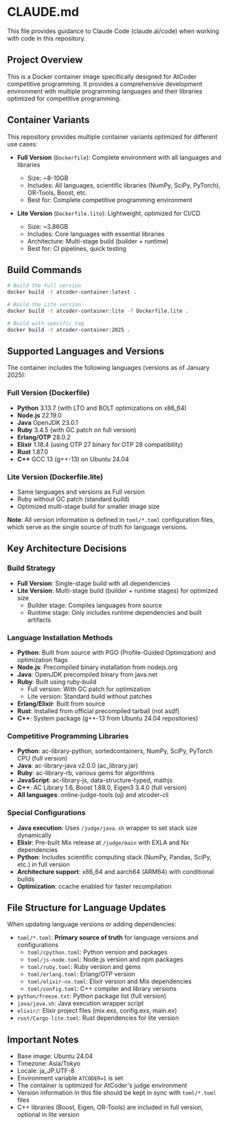 # CLAUDE.md

This file provides guidance to Claude Code (claude.ai/code) when working with code in this repository.

## Project Overview

This is a Docker container image specifically designed for AtCoder competitive programming. It provides a comprehensive development environment with multiple programming languages and their libraries optimized for competitive programming.

## Container Variants

This repository provides multiple container variants optimized for different use cases:

- **Full Version** (`Dockerfile`): Complete environment with all languages and libraries
  - Size: ~8-10GB
  - Includes: All languages, scientific libraries (NumPy, SciPy, PyTorch), OR-Tools, Boost, etc.
  - Best for: Complete competitive programming environment

- **Lite Version** (`Dockerfile.lite`): Lightweight, optimized for CI/CD
  - Size: ~3.86GB
  - Includes: Core languages with essential libraries
  - Architecture: Multi-stage build (builder + runtime)
  - Best for: CI pipelines, quick testing

## Build Commands

```bash
# Build the Full version
docker build -t atcoder-container:latest .

# Build the Lite version
docker build -t atcoder-container:lite -f Dockerfile.lite .

# Build with specific tag
docker build -t atcoder-container:2025 .
```

## Supported Languages and Versions

The container includes the following languages (versions as of January 2025):

### Full Version (Dockerfile)
- **Python** 3.13.7 (with LTO and BOLT optimizations on x86_64)
- **Node.js** 22.19.0
- **Java** OpenJDK 23.0.1
- **Ruby** 3.4.5 (with GC patch on full version)
- **Erlang/OTP** 28.0.2
- **Elixir** 1.18.4 (using OTP 27 binary for OTP 28 compatibility)
- **Rust** 1.87.0
- **C++** GCC 13 (g++-13) on Ubuntu 24.04

### Lite Version (Dockerfile.lite)
- Same languages and versions as Full version
- Ruby without GC patch (standard build)
- Optimized multi-stage build for smaller image size

**Note**: All version information is defined in `toml/*.toml` configuration files, which serve as the single source of truth for language versions.

## Key Architecture Decisions

### Build Strategy
- **Full Version**: Single-stage build with all dependencies
- **Lite Version**: Multi-stage build (builder + runtime stages) for optimized size
  - Builder stage: Compiles languages from source
  - Runtime stage: Only includes runtime dependencies and built artifacts

### Language Installation Methods
- **Python**: Built from source with PGO (Profile-Guided Optimization) and optimization flags
- **Node.js**: Precompiled binary installation from nodejs.org
- **Java**: OpenJDK precompiled binary from java.net
- **Ruby**: Built using ruby-build
  - Full version: With GC patch for optimization
  - Lite version: Standard build without patches
- **Erlang/Elixir**: Built from source
- **Rust**: Installed from official precompiled tarball (not asdf)
- **C++**: System package (g++-13 from Ubuntu 24.04 repositories)

### Competitive Programming Libraries
- **Python**: ac-library-python, sortedcontainers, NumPy, SciPy, PyTorch CPU (full version)
- **Java**: ac-library-java v2.0.0 (ac_library.jar)
- **Ruby**: ac-library-rb, various gems for algorithms
- **JavaScript**: ac-library-js, data-structure-typed, mathjs
- **C++**: AC Library 1.6, Boost 1.88.0, Eigen3 3.4.0 (full version)
- **All languages**: online-judge-tools (oj) and atcoder-cli

### Special Configurations
- **Java execution**: Uses `/judge/java.sh` wrapper to set stack size dynamically
- **Elixir**: Pre-built Mix release at `/judge/main` with EXLA and Nx dependencies
- **Python**: Includes scientific computing stack (NumPy, Pandas, SciPy, etc.) in full version
- **Architecture support**: x86_64 and aarch64 (ARM64) with conditional builds
- **Optimization**: ccache enabled for faster recompilation

## File Structure for Language Updates

When updating language versions or adding dependencies:
- `toml/*.toml`: **Primary source of truth** for language versions and configurations
  - `toml/cpython.toml`: Python version and packages
  - `toml/js-node.toml`: Node.js version and npm packages
  - `toml/ruby.toml`: Ruby version and gems
  - `toml/erlang.toml`: Erlang/OTP version
  - `toml/elixir-nx.toml`: Elixir version and Mix dependencies
  - `toml/config.toml`: C++ compiler and library versions
- `python/freeze.txt`: Python package list (full version)
- `java/java.sh`: Java execution wrapper script
- `elixir/`: Elixir project files (mix.exs, config.exs, main.ex)
- `rust/Cargo-lite.toml`: Rust dependencies for lite version

## Important Notes

- Base image: Ubuntu 24.04
- Timezone: Asia/Tokyo
- Locale: ja_JP.UTF-8
- Environment variable `ATCODER=1` is set
- The container is optimized for AtCoder's judge environment
- Version information in this file should be kept in sync with `toml/*.toml` files
- C++ libraries (Boost, Eigen, OR-Tools) are included in full version, optional in lite version

